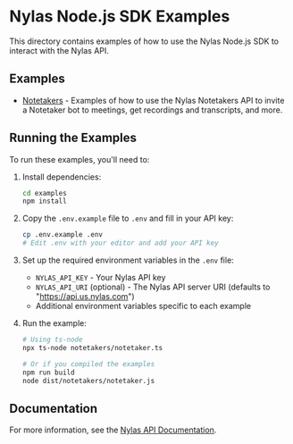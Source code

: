 # Nylas Node.js SDK Examples

This directory contains examples of how to use the Nylas Node.js SDK to interact with the Nylas API.

## Examples

- [Notetakers](./notetakers/README.md) - Examples of how to use the Nylas Notetakers API to invite a Notetaker bot to meetings, get recordings and transcripts, and more.

## Running the Examples

To run these examples, you'll need to:

1. Install dependencies:
   ```bash
   cd examples
   npm install
   ```

2. Copy the `.env.example` file to `.env` and fill in your API key:
   ```bash
   cp .env.example .env
   # Edit .env with your editor and add your API key
   ```

3. Set up the required environment variables in the `.env` file:
   - `NYLAS_API_KEY` - Your Nylas API key
   - `NYLAS_API_URI` (optional) - The Nylas API server URI (defaults to "https://api.us.nylas.com")
   - Additional environment variables specific to each example

4. Run the example:
   ```bash
   # Using ts-node
   npx ts-node notetakers/notetaker.ts
   
   # Or if you compiled the examples
   npm run build
   node dist/notetakers/notetaker.js
   ```

## Documentation

For more information, see the [Nylas API Documentation](https://developer.nylas.com/). 